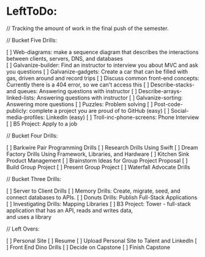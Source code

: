 # LeftToDo:

// Tracking the amount of work in the final push of the semester.



// Bucket Five Drills:

[ ] Web-diagrams: make a sequence diagram that describes the interactions between                         clients, servers, DNS, and databases  
[ ] Galvanize-builder: Find an instructor to interview you about MVC and ask you                               questions
[ ] Galvanize-gadgets: Create a car that can be filled with gas, driven around and                             record trips
[ ] Discuss common front-end concepts: Currently there is a 404 error, so we can't                                             access this
[ ] Describe-stacks-and queues: Answering questions with instructor
[ ] Describe-arrays-linked-lists: Answering questions with instructor
[ ] Galvanize-sorting: Answering more questions
[ ] Puzzles: Problem solving
[ ] Post-code-publicly: complete a project you are proud of to GitHub (easy)
[ ] Social-media-profiles: LinkedIn (easy)
[ ] Troll-inc-phone-screens: Phone Interview
[ ] B5 Project: Apply to a job



// Bucket Four Drills:

[ ] Barkwire Pair Programming Drills
[ ] Research Drills Using Swift
[ ] Dream Factory Drills Using Framework, Libraries, and Hardware
[ ] Kitchen Sink Product Management
[ ] Brainstorm Ideas for Group Project Proposal
[ ] Build Group Project
[ ] Present Group Project
[ ] Waterfall Advocate Drills




// Bucket Three Drills:

[ ] Server to Client Drills
[ ] Memory Drills: Create, migrate, seed, and connect databases to APIs.
[ ] Donuts Drills: Publish Full-Stack Applications
[ ] Investigating Drills: Mapping Libraries
[ ] B3 Project: Tower - full-stack application that has an API, 
    reads and writes data,      
    and uses a library




// Left Overs:

[ ] Personal Site
[ ] Resume
[ ] Upload Personal Site to Talent and LinkedIn
[ ] Front End Dino Drills
[ ] Decide on Capstone
[ ] Finish Capstone
